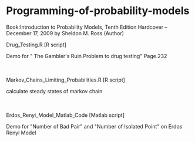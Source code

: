 Programming-of-probability-models
=================================
Book:Introduction to Probability Models, Tenth Edition Hardcover – December 17, 2009
     by Sheldon M. Ross (Author)


<p>Drug_Testing.R  [R script]</p>
Demo for  " The Gambler's Ruin Problem to drug testing" Page.232<br />
<br />
<br />
<p>Markov_Chains_Limiting_Probabilities.R   [R script]</p>
calculate steady states of markov chain<br />
<br />
<br />
<p>Erdos_Renyi_Model_Matlab_Code  [Matlab script]</p>
Demo for "Number of Bad Pair" and "Number of Isolated Point" on Erdos Renyi Model<br />
<br />
<br />
